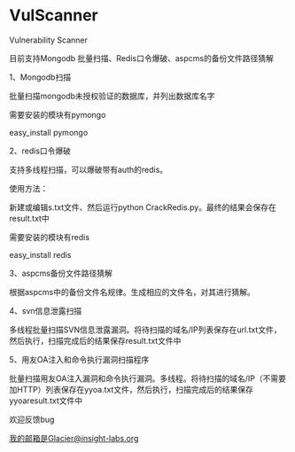 # VulScanner
Vulnerability Scanner

目前支持Mongodb 批量扫描、Redis口令爆破、aspcms的备份文件路径猜解

1、Mongodb扫描

批量扫描mongodb未授权验证的数据库，并列出数据库名字

需要安装的模块有pymongo 

easy_install pymongo

2、redis口令爆破

支持多线程扫描，可以爆破带有auth的redis。

使用方法：

新建或编辑s.txt文件、然后运行python CrackRedis.py。最终的结果会保存在result.txt中

需要安装的模块有redis

easy_install redis

3、aspcms备份文件路径猜解

根据aspcms中的备份文件名规律。生成相应的文件名，对其进行猜解。


4、svn信息泄露扫描

多线程批量扫描SVN信息泄露漏洞。将待扫描的域名/IP列表保存在url.txt文件，然后执行，扫描完成后的结果保存result.txt文件中

5、用友OA注入和命令执行漏洞扫描程序

批量扫描用友OA注入漏洞和命令执行漏洞。多线程。将待扫描的域名/IP（不需要加HTTP）列表保存在yyoa.txt文件，然后执行，扫描完成后的结果保存yyoaresult.txt文件中


欢迎反馈bug

我的邮箱是Glacier@insight-labs.org